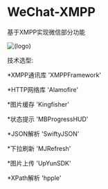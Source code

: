 # WeChat-XMPP
基于XMPP实现微信部分功能

![(logo)](http://7u2o6d.com1.z0.glb.clouddn.com/Simulator%20Screen%20Shot%202015年10月24日%20下午8.41.17.png)

技术选型:

*XMPP通讯库  'XMPPFramework' 

*HTTP网络库  'Alamofire' 

*图片缓存  'Kingfisher' 

*状态提示  'MBProgressHUD' 

*JSON解析  'SwiftyJSON' 

*下拉刷新  'MJRefresh' 

*图片上传  'UpYunSDK' 

*XPath解析  'hpple' 
